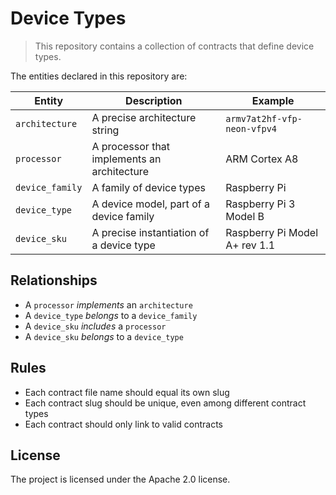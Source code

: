 Device Types
============

> This repository contains a collection of contracts that define device types.

The entities declared in this repository are:

| Entity          | Description                                 | Example                       |
|-----------------|---------------------------------------------|-------------------------------|
| `architecture`  | A precise architecture string               | `armv7at2hf-vfp-neon-vfpv4`   |
| `processor`     | A processor that implements an architecture | ARM Cortex A8                 |
| `device_family` | A family of device types                    | Raspberry Pi                  |
| `device_type`   | A device model, part of a device family     | Raspberry Pi 3 Model B        |
| `device_sku`    | A precise instantiation of a device type    | Raspberry Pi Model A+ rev 1.1 |

Relationships
-------------

- A `processor` *implements* an `architecture`
- A `device_type` *belongs* to a `device_family`
- A `device_sku` *includes* a `processor`
- A `device_sku` *belongs* to a `device_type`

Rules
-----

- Each contract file name should equal its own slug
- Each contract slug should be unique, even among different contract types
- Each contract should only link to valid contracts

License
-------

The project is licensed under the Apache 2.0 license.
